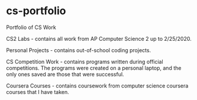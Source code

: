 # cs-portfolio
Portfolio of CS Work

CS2 Labs - contains all work from AP Computer Science 2 up to 2/25/2020.

Personal Projects - contains out-of-school coding projects.

CS Competition Work - contains programs written during official competitions. The programs were created on a personal laptop, and the only ones saved are those that were successful.

Coursera Courses - contains coursework from computer science coursera courses that I have taken.